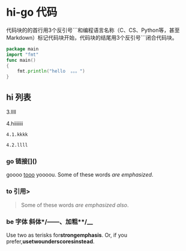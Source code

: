 # hi-go 代码

代码块的的首行用3个反引号\```和编程语言名称（C、CS、Python等，甚至Markdown）标记代码块开始，代码块的结尾用3个反引号```闭合代码块。

```go
package main
import "fmt"
func main()
{
    fmt.println("hello  。。。")
}
```

## hi 列表

3.llll

4.hiiiiiii

    4.1.kkkk

    4.2.llll

### go 链接\[]\()

goooo [tooo](http://www.baidu.com) yoooou.
Some of these words *are emphasized*.

### to 引用>

>Some of these words _are emphasized also_.

### be 字体 斜体*/——、加粗**/__

Use two as terisks for**strongemphasis**.
Or, if you prefer,__usetwounderscoresinstead__.